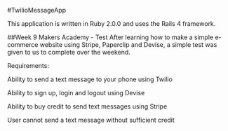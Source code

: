 #TwilioMessageApp

This application is written in Ruby 2.0.0 and uses the Rails 4 framework.

##Week 9 Makers Academy - Test After learning how to make a simple e-commerce website using Stripe, Paperclip and Devise, a simple test was given to us to complete over the weekend.

Requirements:

Ability to send a text message to your phone using Twilio

Ability to sign up, login and logout using Devise

Ability to buy credit to send text messages using Stripe

User cannot send a text message without sufficient credit
